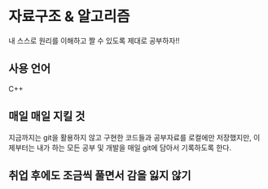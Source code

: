 # 자료구조 & 알고리즘 

내 스스로 원리를 이해하고 짤 수 있도록 제대로 공부하자!!

## 사용 언어
C++

## 매일 매일 지킬 것
지금까지는 git을 활용하지 않고 구현한 코드들과 공부자료를 로컬에만 저장했지만, 이제부터는 내가 하는 모든 공부 및 개발을 매일 git에 담아서 기록하도록 한다.

## 취업 후에도 조금씩 풀면서 감을 잃지 않기
